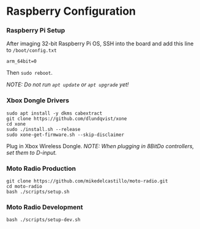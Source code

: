 # Raspberry Configuration

### Raspberry Pi Setup

After imaging 32-bit Raspberry Pi OS, SSH into the board and add this line to `/boot/config.txt`

```
arm_64bit=0
```

Then `sudo reboot`. 

*NOTE: Do not run `apt update` or `apt upgrade` yet!*

### Xbox Dongle Drivers

```
sudo apt install -y dkms cabextract
git clone https://github.com/dlundqvist/xone
cd xone
sudo ./install.sh --release
sudo xone-get-firmware.sh --skip-disclaimer
```

Plug in Xbox Wireless Dongle.
*NOTE: When plugging in 8BitDo controllers, set them to D-input.*

### Moto Radio Production

```
git clone https://github.com/mikedelcastillo/moto-radio.git
cd moto-radio
bash ./scripts/setup.sh
```

### Moto Radio Development

```
bash ./scripts/setup-dev.sh
```